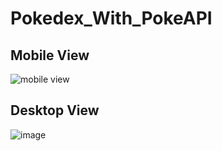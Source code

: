 # Pokedex_With_PokeAPI

## Mobile View
![mobile view](https://github.com/user-attachments/assets/e16c77e4-6a0c-49e6-aed8-4eacd6ed406d)

## Desktop View
![image](https://github.com/user-attachments/assets/179cb915-3305-4d68-b0b4-2f54f4cddb55)
